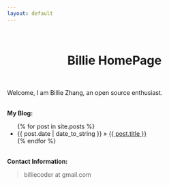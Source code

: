 ```yaml
---
layout: default
---
```

<br/>
<h1 style="text-align:center">Billie HomePage</h1>

<br />

<p>
Welcome, I am Billie Zhang, an open source enthusiast. 
</p>


<p><br /><b>My Blog:</b></p>
  <ul class="posts">
    {% for post in site.posts %}
      <li><span>{{ post.date | date_to_string }}</span> &raquo; <a href="{{ post.url }}">{{ post.title }}</a></li>
    {% endfor %}
  </ul>

<p><br /><b>Contact Information:</b></p>

<blockquote>
<p>
billiecoder at gmail.com
</p>
</blockquote>


